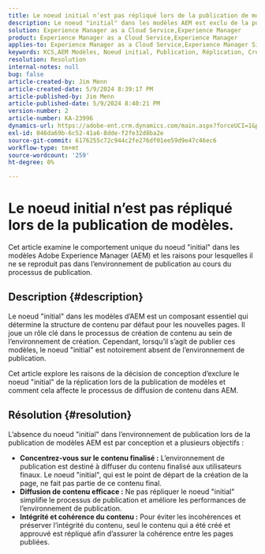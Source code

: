```yaml
---
title: Le noeud initial n’est pas répliqué lors de la publication de modèles.
description: Le noeud "initial" dans les modèles AEM est exclu de la publication pendant le processus de réplication.
solution: Experience Manager as a Cloud Service,Experience Manager
product: Experience Manager as a Cloud Service,Experience Manager
applies-to: Experience Manager as a Cloud Service,Experience Manager Sites,Experience Manager 6.5
keywords: KCS,AEM Modèles, Noeud initial, Publication, Réplication, Création de contenu, Environnement de publication, Création de page
resolution: Resolution
internal-notes: null
bug: false
article-created-by: Jim Menn
article-created-date: 5/9/2024 8:39:17 PM
article-published-by: Jim Menn
article-published-date: 5/9/2024 8:40:21 PM
version-number: 2
article-number: KA-23996
dynamics-url: https://adobe-ent.crm.dynamics.com/main.aspx?forceUCI=1&pagetype=entityrecord&etn=knowledgearticle&id=042afe31-440e-ef11-9f8a-6045bd006268
exl-id: 046da69b-6c52-41a6-8dde-f2fe32d8ba2e
source-git-commit: 6176255c72c944c2fe276df01ee59d9e47c46ec6
workflow-type: tm+mt
source-wordcount: '259'
ht-degree: 0%

---
```


# Le noeud initial n’est pas répliqué lors de la publication de modèles.


Cet article examine le comportement unique du noeud &quot;initial&quot; dans les modèles Adobe Experience Manager (AEM) et les raisons pour lesquelles il ne se reproduit pas dans l’environnement de publication au cours du processus de publication.

## Description {#description}


Le noeud &quot;initial&quot; dans les modèles d’AEM est un composant essentiel qui détermine la structure de contenu par défaut pour les nouvelles pages. Il joue un rôle clé dans le processus de création de contenu au sein de l’environnement de création. Cependant, lorsqu’il s’agit de publier ces modèles, le noeud &quot;initial&quot; est notoirement absent de l’environnement de publication.

Cet article explore les raisons de la décision de conception d’exclure le noeud &quot;initial&quot; de la réplication lors de la publication de modèles et comment cela affecte le processus de diffusion de contenu dans AEM.


## Résolution {#resolution}


L’absence du noeud &quot;initial&quot; dans l’environnement de publication lors de la publication de modèles AEM est par conception et a plusieurs objectifs :

- <b>Concentrez-vous sur le contenu finalisé :</b> L’environnement de publication est destiné à diffuser du contenu finalisé aux utilisateurs finaux. Le noeud &quot;initial&quot;, qui est le point de départ de la création de la page, ne fait pas partie de ce contenu final.
- <b>Diffusion de contenu efficace :</b> Ne pas répliquer le noeud &quot;initial&quot; simplifie le processus de publication et améliore les performances de l’environnement de publication.
- <b>Intégrité et cohérence du contenu :</b> Pour éviter les incohérences et préserver l’intégrité du contenu, seul le contenu qui a été créé et approuvé est répliqué afin d’assurer la cohérence entre les pages publiées.

